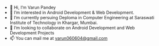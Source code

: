 - 👋 Hi, I’m Varun Pandey
- 👀 I’m interested in Android Development & Web Development.
- 🌱 I’m currently persuing Deploma in Computer Engineering at Saraswati Institute of Technology in Khargar, Mumbai.
- 💞️ I’m looking to collaborate on Android Development and Web Development Projects
- 📫 You can mail me at varun060604@gmail.com

<!---
varun060604/varun060604 is a ✨ special ✨ repository because its `README.md` (this file) appears on your GitHub profile.
You can click the Preview link to take a look at your changes.
--->
